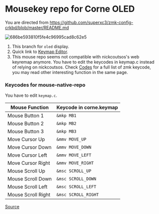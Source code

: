 # Mousekey repo for Corne OLED
You are directed from https://github.com/superxc3/zmk-config-crkbd/blob/master/README.md

![686be593810f5fe4c96995cad8c62e5](https://github.com/superxc3/corne-wireless-view-zmk-config/assets/79617315/2662bd4f-62e6-4538-a104-ed9af2074059)


1. This branch for `oled` display.
2. Quick link to [Keymap Editor](https://nickcoutsos.github.io/keymap-editor/). 
3. This mouse repo seems not compatible with nickcoutsos's web keyremap anymore. You have to edit the keycodes in keymap.c instead of relying on nickcoutsos. Check [Codes](https://zmk.dev/docs/codes) for a full list of zmk keycode, you may read other interesting function in the same page.


### Keycodes for mouse-native-repo
You have to edit `keymap.c`. 

| Mouse Function   | Keycode in corne.keymap |
|------------------|-------------------------|
| Mouse Button 1   | `&mkp MB1`              |
| Mouse Button 2   | `&mkp MB2`              |
| Mouse Button 3   | `&mkp MB3`              |
| Move Cursor Up   | `&mmv MOVE_UP`          |
| Move Cursor Down | `&mmv MOVE_DOWN`        |
| Move Cursor Left | `&mmv MOVE_LEFT`        |
| Move Cursor Right| `&mmv MOVE_RIGHT`       |
| Mouse Scroll Up  | `&msc SCROLL_UP`        |
| Mouse Scroll Down| `&msc SCROLL_DOWN`      |
| Mouse Scroll Left| `&msc SCROLL_LEFT`      |
| Mouse Scroll Right| `&msc SCROLL_RIGHT`    |

[Source](https://github.com/urob/zmk-config/blob/upstream-mouse/config/mouse.dtsi)
